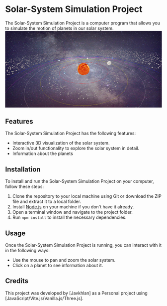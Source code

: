 # Solar-System Simulation Project

The Solar-System Simulation Project is a computer program that allows you to simulate the motion of planets in our solar system.
![solar system screenshot](./Screenshot_20230429_233352.png)

## Features

The Solar-System Simulation Project has the following features:

- Interactive 3D visualization of the solar system.
- Zoom in/out functionality to explore the solar system in detail.
- Information about the planets

## Installation

To install and run the Solar-System Simulation Project on your computer, follow these steps:

1. Clone the repository to your local machine using Git or download the ZIP file and extract it to a local folder.
2. Install [Node.js](https://nodejs.org/) on your machine if you don't have it already.
3. Open a terminal window and navigate to the project folder.
4. Run `npm install` to install the necessary dependencies.

## Usage

Once the Solar-System Simulation Project is running, you can interact with it in the following ways:

- Use the mouse to pan and zoom the solar system.
- Click on a planet to see information about it.

## Credits

This project was developed by [Javkhlan] as a Personal project using [JavaScript/Vite.js/Vanilla.js/Three.js].
